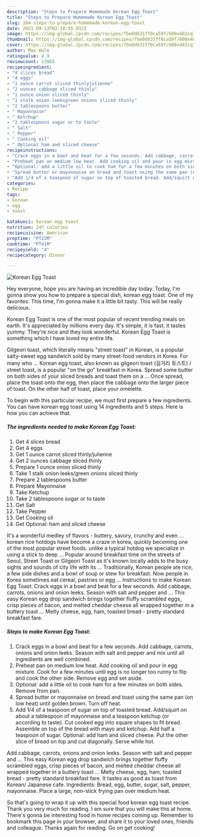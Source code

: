 ```yaml
---
description: "Steps to Prepare Homemade Korean Egg Toast"
title: "Steps to Prepare Homemade Korean Egg Toast"
slug: 164-steps-to-prepare-homemade-korean-egg-toast
date: 2021-09-13T02:18:55.032Z
image: https://img-global.cpcdn.com/recipes/fbe0d631ff0ca59f/680x482cq70/korean-egg-toast-recipe-main-photo.jpg
thumbnail: https://img-global.cpcdn.com/recipes/fbe0d631ff0ca59f/680x482cq70/korean-egg-toast-recipe-main-photo.jpg
cover: https://img-global.cpcdn.com/recipes/fbe0d631ff0ca59f/680x482cq70/korean-egg-toast-recipe-main-photo.jpg
author: Max Hale
ratingvalue: 4.9
reviewcount: 13065
recipeingredient:
- "4 slices bread"
- "4 eggs"
- "1 ounce carrot sliced thinlyjulienne"
- "2 ounces cabbage sliced thinly"
- "1 ounce onion sliced thinly"
- "1 stalk onion leeksgreen onions sliced thinly"
- "2 tablespoons butter"
- " Mayonnaise"
- " Ketchup"
- "2 tablespoons sugar or to taste"
- " Salt"
- " Pepper"
- " Cooking oil"
- " Optional ham and sliced cheese"
recipeinstructions:
- "Crack eggs in a bowl and beat for a few seconds. Add cabbage, carrots, onions and onion leeks. Season with salt and pepper and mix until all ingredients are well combined."
- "Preheat pan on medium low heat. Add cooking oil and pour in egg mixture. Cook for a few minutes until egg is no longer too runny to flip and cook the other side. Remove egg and set aside."
- "Optional: add a little oil to cook ham for a few minutes on both sides. Remove from pan."
- "Spread butter or mayonnaise on bread and toast using the same pan (on low heat) until golden brown. Turn off heat."
- "Add 1/4 of a teaspoon of sugar on top of toasted bread. Add/squirt on about a tablespoon of mayonnaise and a teaspoon ketchup (or according to taste). Cut cooked egg into square shapes to fit bread. Assemble on top of the bread with mayo and ketchup. Add half a teaspoon of sugar. Optional: add ham and sliced cheese. Put the other slice of bread on top and cut diagonally. Serve while hot."
categories:
- Recipe
tags:
- korean
- egg
- toast

katakunci: korean egg toast 
nutrition: 247 calories
recipecuisine: American
preptime: "PT22M"
cooktime: "PT41M"
recipeyield: "4"
recipecategory: Dinner

---
```



![Korean Egg Toast](https://img-global.cpcdn.com/recipes/fbe0d631ff0ca59f/680x482cq70/korean-egg-toast-recipe-main-photo.jpg)

Hey everyone, hope you are having an incredible day today. Today, I'm gonna show you how to prepare a special dish, korean egg toast. One of my favorites. This time, I'm gonna make it a little bit tasty. This will be really delicious.

Korean Egg Toast is one of the most popular of recent trending meals on earth. It's appreciated by millions every day. It's simple, it is fast, it tastes yummy. They're nice and they look wonderful. Korean Egg Toast is something which I have loved my entire life.

Gilgeori toast, which literally means &#34;street toast&#34; in Korean, is a popular salty-sweet egg sandwich sold by many street-food vendors in Korea. For many who … Korean egg toast, also known as gilgeori toast (길거리 토스트) / street toast, is a popular &#34;on the go&#34; breakfast in Korea. Spread some butter on both sides of your sliced breads and toast them on a … Once spread, place the toast onto the egg, then place the cabbage onto the larger piece of toast. On the other half of toast, place your omelette.


To begin with this particular recipe, we must first prepare a few ingredients. You can have korean egg toast using 14 ingredients and 5 steps. Here is how you can achieve that.

<!--inarticleads1-->

##### The ingredients needed to make Korean Egg Toast:

1. Get 4 slices bread
1. Get 4 eggs
1. Get 1 ounce carrot sliced thinly/julienne
1. Get 2 ounces cabbage sliced thinly
1. Prepare 1 ounce onion sliced thinly
1. Take 1 stalk onion leeks/green onions sliced thinly
1. Prepare 2 tablespoons butter
1. Prepare  Mayonnaise
1. Take  Ketchup
1. Take 2 tablespoons sugar or to taste
1. Get  Salt
1. Take  Pepper
1. Get  Cooking oil
1. Get  Optional: ham and sliced cheese


It&#39;s a wonderful medley of flavors - buttery, savory, crunchy and even … korean rice hotdogs have become a craze in korea, quickly becoming one of the most popular street foods. unlike a typical hotdog we specialize in using a stick to deep … Popular around breakfast time on the streets of Seoul, Street Toast or Gilgeori Toast as it&#39;s known locally adds to the busy sights and sounds of city life with its … Traditionally, Korean people ate rice, a few side dishes and a bowl of soup or stew for breakfast. Now people in Korea sometimes eat cereal, pastries or egg … Instructions to make Korean Egg Toast: Crack eggs in a bowl and beat for a few seconds. Add cabbage, carrots, onions and onion leeks. Season with salt and pepper and … This easy Korean egg drop sandwich brings together fluffy scrambled eggs, crisp pieces of bacon, and melted cheddar cheese all wrapped together in a buttery toast … Melty cheese, egg, ham, toasted bread - pretty standard breakfast fare. 

<!--inarticleads2-->

##### Steps to make Korean Egg Toast:

1. Crack eggs in a bowl and beat for a few seconds. Add cabbage, carrots, onions and onion leeks. Season with salt and pepper and mix until all ingredients are well combined.
1. Preheat pan on medium low heat. Add cooking oil and pour in egg mixture. Cook for a few minutes until egg is no longer too runny to flip and cook the other side. Remove egg and set aside.
1. Optional: add a little oil to cook ham for a few minutes on both sides. Remove from pan.
1. Spread butter or mayonnaise on bread and toast using the same pan (on low heat) until golden brown. Turn off heat.
1. Add 1/4 of a teaspoon of sugar on top of toasted bread. Add/squirt on about a tablespoon of mayonnaise and a teaspoon ketchup (or according to taste). Cut cooked egg into square shapes to fit bread. Assemble on top of the bread with mayo and ketchup. Add half a teaspoon of sugar. Optional: add ham and sliced cheese. Put the other slice of bread on top and cut diagonally. Serve while hot.


Add cabbage, carrots, onions and onion leeks. Season with salt and pepper and … This easy Korean egg drop sandwich brings together fluffy scrambled eggs, crisp pieces of bacon, and melted cheddar cheese all wrapped together in a buttery toast … Melty cheese, egg, ham, toasted bread - pretty standard breakfast fare. It tastes as good as toast from Korean/ Japanese cafe. Ingredients: Bread, egg, butter, sugar, salt, pepper, mayonnaise. Place a large, non-stick frying pan over medium heat. 

So that's going to wrap it up with this special food korean egg toast recipe. Thank you very much for reading. I am sure that you will make this at home. There's gonna be interesting food in home recipes coming up. Remember to bookmark this page in your browser, and share it to your loved ones, friends and colleague. Thanks again for reading. Go on get cooking!

